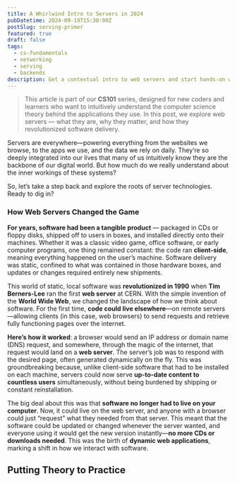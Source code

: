 ```yaml
---
title: A Whirlwind Intro to Servers in 2024
pubDatetime: 2024-09-19T15:30:00Z
postSlug: serving-primer
featured: true
draft: false
tags:
  - cs-fundamentals
  - networking
  - serving
  - backends
description: Get a contextual intro to web servers and start hands-on with a minimal example in your preferred language to see servers in action.
---
```


> This article is part of our **CS101** series, designed for new coders and learners who want to intuitively understand the computer science theory behind the applications they use. In this post, we explore web servers — what they are, why they matter, and how they revolutionized software delivery.

Servers are everywhere—powering everything from the websites we browse, to the apps we use, and the data we rely on daily. They’re so deeply integrated into our lives that many of us intuitively know they are the backbone of our digital world. But how much do we really understand about the inner workings of these systems?

So, let’s take a step back and explore the roots of server technologies. Ready to dig in?

### How Web Servers Changed the Game

**For years, software had been a tangible product** — packaged in CDs or floppy disks, shipped off to users in boxes, and installed directly onto their machines. Whether it was a classic video game, office software, or early computer programs, one thing remained constant: the code ran **client-side**, meaning everything happened on the user’s machine. Software delivery was static, confined to what was contained in those hardware boxes, and updates or changes required entirely new shipments.

This world of static, local software was **revolutionized in 1990** when **Tim Berners-Lee** ran the first **web server** at CERN. With the simple invention of the **World Wide Web**, we changed the landscape of how we think about software. For the first time, **code could live elsewhere**—on remote servers—allowing clients (in this case, web browsers) to send requests and retrieve fully functioning pages over the internet.

**Here’s how it worked**: a browser would send an IP address or domain name (DNS) request, and somewhere, through the magic of the internet, that request would land on a **web server**. The server’s job was to respond with the desired page, often generated dynamically on the fly. This was groundbreaking because, unlike client-side software that had to be installed on each machine, servers could now serve **up-to-date content to countless users** simultaneously, without being burdened by shipping or constant reinstallation.

The big deal about this was that **software no longer had to live on your computer**. Now, it could live on the web server, and anyone with a browser could just “request” what they needed from that server. This meant that the software could be updated or changed whenever the server wanted, and everyone using it would get the new version instantly—**no more CDs or downloads needed**. This was the birth of **dynamic web applications**, marking a shift in how we interact with software.

## Putting Theory to Practice
